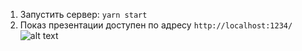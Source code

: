 1. Запустить сервер: `yarn start`
2. Показ презентации доступен по адресу `http://localhost:1234/`
![alt text](scr01 "Empty Presentation")
